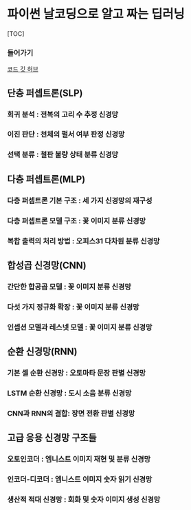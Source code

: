 # 파이썬 날코딩으로 알고 짜는 딥러닝

[TOC]

### 들어가기

[코드 깃 허브](https://github.com/KONANtechnology/Academy.ALZZA)

## 단층 퍼셉트론(SLP)

### 회귀 분석 : 전복의 고리 수 추정 신경망

### 이진 판단 : 천체의 펄서 여부 판정 신경망

### 선택 분류 : 철판 불량 상태 분류 신경망

## 다층 퍼셉트론(MLP)

### 다층 퍼셉트론 기본 구조 : 세 가지 신경망의 재구성

### 다층 퍼셉트론 모델 구조 : 꽃 이미지 분류 신경망

### 복합 출력의 처리 방법 : 오피스31 다차원 분류 신경망

## 합성곱 신경망(CNN)

### 간단한 합공곱 모델 : 꽃 이미지 분류 신경망

### 다섯 가지 정규화 확장 : 꽃 이미지 분류 신경망

### 인셉션 모델과 레스넷 모델 : 꽃 이미지 분류 신경망

## 순환 신경망(RNN)

### 기본 셀 순환 신경망 : 오토마타 문장 판별 신경망

### LSTM 순환 신경망 : 도시 소음 분류 신경망

### CNN과 RNN의 결합: 장면 전환 판별 신경망

## 고급 응용 신경망 구조들

### 오토인코더 : 엠니스트 이미지 재현 및 분류 신경망

### 인코더-디코더 : 엠니스트 이미지 숫자 읽기 신경망

### 생산적 적대 신경망 : 회화 및 숫자 이미지 생성 신경망

